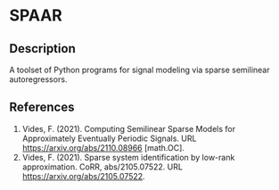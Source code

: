 # SPAAR

## Description

A toolset of Python programs for signal modeling via sparse semilinear autoregressors.

## References 

1. Vides, F. (2021). Computing Semilinear Sparse Models for Approximately Eventually Periodic Signals. URL 	https://arxiv.org/abs/2110.08966 [math.OC]. 
2. Vides, F. (2021). Sparse system identification by low-rank approximation. CoRR, abs/2105.07522. URL https://arxiv.org/abs/2105.07522.
